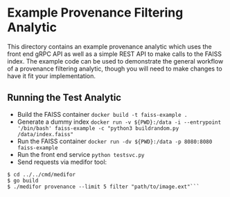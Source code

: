 # Example Provenance Filtering Analytic
This directory contains an example provenance analytic which uses the front end gRPC API as well as a simple REST API to make calls to the FAISS
index.  The example code can be used to demonstrate the general workflow of a provenance filtering analytic, though you will need to make changes to
have it fit your implementation.
## Running the Test Analytic
 - Build the FAISS container `docker build -t faiss-example .`
 - Generate a dummy index `docker run -v ${PWD}:/data -i --entrypoint '/bin/bash' faiss-example -c "python3 buildrandom.py /data/index.faiss"`
 - Run the FAISS container `docker run -dv ${PWD}:/data -p 8080:8080 faiss-example`
 - Run the front end service `python testsvc.py`
 - Send requests via medifor tool:

 ```
 $ cd ../../cmd/medifor
 $ go build
 $ ./medifor provenance --limit 5 filter "path/to/image.ext"```